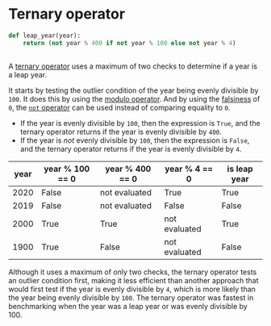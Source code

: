 # Ternary operator

```python
def leap_year(year):
    return (not year % 400 if not year % 100 else not year % 4)
    
```

A [ternary operator][ternary-operator] uses a maximum of two checks to determine if a year is a leap year.

It starts by testing the outlier condition of the year being evenly divisible by `100`.
It does this by using the [modulo operator][modulo-operator].
And by using the [falsiness][falsiness] of `0`, the [`not` operator][not-operator] can be used instead of comparing equality to `0`.

- If the year is evenly divisible by `100`, then the expression is `True`, and the ternary operator returns if the year is evenly divisible by `400`.
- If the year is _not_ evenly divisible by `100`, then the expression is `False`, and the ternary operator returns if the year is evenly divisible by `4`.

| year | year % 100 == 0 | year % 400 == 0 | year % 4 == 0  | is leap year |
| ---- | --------------- | --------------- | -------------- | ------------ |
| 2020 |           False |   not evaluated |           True |        True  |
| 2019 |           False |   not evaluated |          False |       False  |
| 2000 |           True  |            True |  not evaluated |        True  |
| 1900 |           True  |           False |  not evaluated |        False |

Although it uses a maximum of only two checks, the ternary operator tests an outlier condition first,
making it less efficient than another approach that would first test if the year is evenly divisible by `4`,
which is more likely than the year being evenly divisible by `100`.
The ternary operator was fastest in benchmarking when the year was a leap year or was evenly divisible by 100.

[ternary-operator]: https://www.pythontutorial.net/python-basics/python-ternary-operator/
[modulo-operator]: https://realpython.com/python-modulo-operator/
[falsiness]: https://www.pythontutorial.net/python-basics/python-boolean/
[not-operator]: https://realpython.com/python-not-operator/
